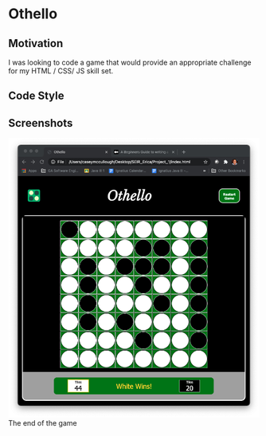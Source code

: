 # Othello

## Motivation

I was looking to code a game that would provide an appropriate challenge for my HTML / CSS/ JS skill set. 

## Code Style

## Screenshots

<img src = "https://github.com/caseymccullough/Othello/blob/master/img/Othello-end.png">The end of the game</img>


